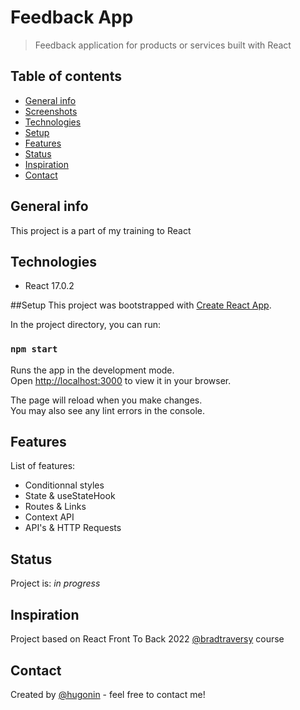 # Feedback App
> Feedback application for products or services built with React

## Table of contents
* [General info](#general-info)
* [Screenshots](#screenshots)
* [Technologies](#technologies)
* [Setup](#setup)
* [Features](#features)
* [Status](#status)
* [Inspiration](#inspiration)
* [Contact](#contact)

## General info
This project is a part of my training to React

## Technologies
* React 17.0.2

##Setup
This project was bootstrapped with [Create React App](https://github.com/facebook/create-react-app).

In the project directory, you can run:

### `npm start`

Runs the app in the development mode.\
Open [http://localhost:3000](http://localhost:3000) to view it in your browser.

The page will reload when you make changes.\
You may also see any lint errors in the console.


## Features
List of features:

* Conditionnal styles
* State & useStateHook
* Routes & Links
* Context API
* API's & HTTP Requests



## Status
Project is: _in progress_  


## Inspiration
Project based on React Front To Back 2022 [@bradtraversy](https://github.com/bradtraversy)  course
## Contact
Created by [@hugonin](https://github.com/hugonin) - feel free to contact me!
